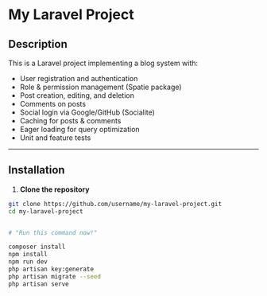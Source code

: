 # My Laravel Project

## Description
This is a Laravel project implementing a blog system with:

- User registration and authentication
- Role & permission management (Spatie package)
- Post creation, editing, and deletion
- Comments on posts
- Social login via Google/GitHub (Socialite)
- Caching for posts & comments
- Eager loading for query optimization
- Unit and feature tests

---

## Installation

1. **Clone the repository**
```bash
git clone https://github.com/username/my-laravel-project.git
cd my-laravel-project


# "Run this command now!"

composer install
npm install
npm run dev
php artisan key:generate
php artisan migrate --seed
php artisan serve

